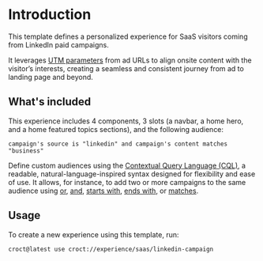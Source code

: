 # Introduction

This template defines a personalized experience for SaaS visitors coming from LinkedIn paid campaigns.

It leverages [UTM parameters](https://docs.croct.com/reference/cql/data-types/marketing) from ad URLs to align onsite content with the visitor’s interests, creating a seamless and consistent journey from ad to landing page and beyond.

## What's included

This experience includes 4 components, 3 slots (a navbar, a home hero, and a home featured topics sections), and the following audience:

```cql
campaign's source is "linkedin" and campaign's content matches "business"
```

Define custom audiences using the [Contextual Query Language (CQL)](https://docs.croct.com/reference/cql/introduction), a readable, natural-language-inspired syntax designed for flexibility and ease of use. It allows, for instance, to add two or more campaigns to the same audience using [or](https://docs.croct.com/reference/cql/expressions/operations/logical#or), [and](https://docs.croct.com/reference/cql/expressions/operations/logical#and), [starts with](https://docs.croct.com/reference/cql/expressions/tests/string#starts-with), [ends with](https://docs.croct.com/reference/cql/expressions/tests/string#ends-with), or [matches](https://docs.croct.com/reference/cql/expressions/tests/string#matches).

## Usage

To create a new experience using this template, run:

```js-pm
croct@latest use croct://experience/saas/linkedin-campaign
```
